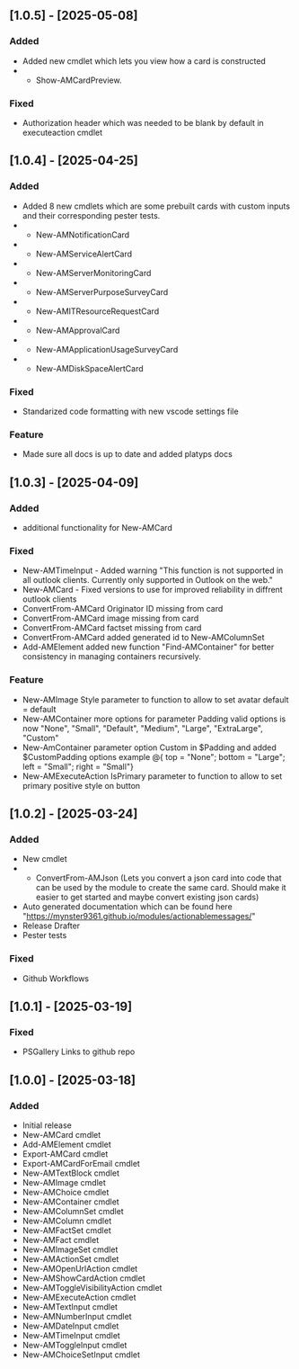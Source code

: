 ## [1.0.5] - [2025-05-08]

### Added

- Added new cmdlet which lets you view how a card is constructed
- - Show-AMCardPreview.

### Fixed

- Authorization header which was needed to be blank by default in executeaction cmdlet

## [1.0.4] - [2025-04-25]

### Added

- Added 8 new cmdlets which are some prebuilt cards with custom inputs and their corresponding pester tests.
- - New-AMNotificationCard
- - New-AMServiceAlertCard
- - New-AMServerMonitoringCard
- - New-AMServerPurposeSurveyCard
- - New-AMITResourceRequestCard
- - New-AMApprovalCard
- - New-AMApplicationUsageSurveyCard
- - New-AMDiskSpaceAlertCard

### Fixed

- Standarized code formatting with new vscode settings file

### Feature

- Made sure all docs is up to date and added platyps docs

## [1.0.3] - [2025-04-09]

### Added

- additional functionality for New-AMCard

### Fixed

- New-AMTimeInput - Added warning "This function is not supported in all outlook clients. Currently only supported in Outlook on the web."
- New-AMCard - Fixed versions to use for improved reliability in diffrent outlook clients
- ConvertFrom-AMCard Originator ID missing from card
- ConvertFrom-AMCard image missing from card
- ConvertFrom-AMCard factset missing from card
- ConvertFrom-AMCard added generated id to New-AMColumnSet
- Add-AMElement added new function "Find-AMContainer" for better consistency in managing containers recursively.

### Feature

- New-AMImage Style parameter to function to allow to set avatar default = default
- New-AMContainer more options for parameter Padding valid options is now "None", "Small", "Default", "Medium", "Large", "ExtraLarge", "Custom"
- New-AmContainer parameter option Custom in $Padding and added $CustomPadding options example @{ top = "None"; bottom = "Large"; left = "Small"; right = "Small"}
- New-AMExecuteAction IsPrimary parameter to function to allow to set primary positive style on button

## [1.0.2] - [2025-03-24]

### Added

- New cmdlet
- - ConvertFrom-AMJson (Lets you convert a json card into code that can be used by the module to create the same card. Should make it easier to get started and maybe convert existing json cards)
- Auto generated documentation which can be found here "https://mynster9361.github.io/modules/actionablemessages/"
- Release Drafter
- Pester tests

### Fixed

- Github Workflows

## [1.0.1] - [2025-03-19]

### Fixed

- PSGallery Links to github repo

## [1.0.0] - [2025-03-18]

### Added

- Initial release
- New-AMCard cmdlet
- Add-AMElement cmdlet
- Export-AMCard cmdlet
- Export-AMCardForEmail cmdlet
- New-AMTextBlock cmdlet
- New-AMImage cmdlet
- New-AMChoice cmdlet
- New-AMContainer cmdlet
- New-AMColumnSet cmdlet
- New-AMColumn cmdlet
- New-AMFactSet cmdlet
- New-AMFact cmdlet
- New-AMImageSet cmdlet
- New-AMActionSet cmdlet
- New-AMOpenUrlAction cmdlet
- New-AMShowCardAction cmdlet
- New-AMToggleVisibilityAction cmdlet
- New-AMExecuteAction cmdlet
- New-AMTextInput cmdlet
- New-AMNumberInput cmdlet
- New-AMDateInput cmdlet
- New-AMTimeInput cmdlet
- New-AMToggleInput cmdlet
- New-AMChoiceSetInput cmdlet
